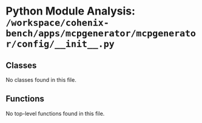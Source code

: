 # Python Module Analysis: `/workspace/cohenix-bench/apps/mcpgenerator/mcpgenerator/config/__init__.py`

## Classes

No classes found in this file.


## Functions

No top-level functions found in this file.
